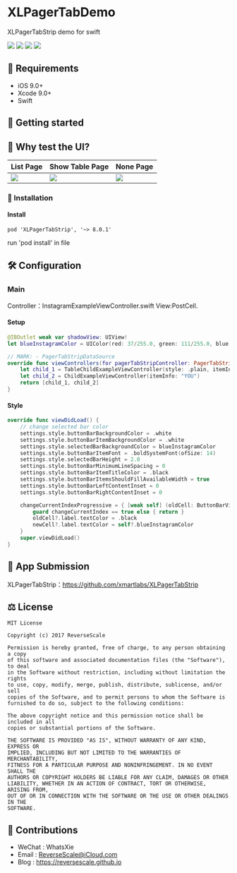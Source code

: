 # XLPagerTabDemo
XLPagerTabStrip demo for swift

![](https://img.shields.io/badge/platform-iOS-red.svg) ![](https://img.shields.io/badge/language-Objective--C-blue.svg) ![](https://img.shields.io/badge/download-2.9MB-yellow.svg) ![](https://img.shields.io/badge/license-MIT%20License-brightgreen.svg)


## 🤖 Requirements

* iOS 9.0+
* Xcode 9.0+
* Swift


## 🚀 Getting started


## 🎨 Why test the UI?

| List Page | Show Table Page | None Page | 
| ------------- | ------------- | ------------- | 
| ![](http://og1yl0w9z.bkt.clouddn.com/18-7-10/21563862.jpg) | ![](http://og1yl0w9z.bkt.clouddn.com/18-7-10/82626740.jpg) | ![](http://og1yl0w9z.bkt.clouddn.com/18-7-10/94251213.jpg) | 



### 🎯 Installation

#### Install

```
pod 'XLPagerTabStrip', '~> 8.0.1'
```

run 'pod install' in file

## 🛠 Configuration

### Main

Controller：InstagramExampleViewController.swift
View:PostCell.

#### Setup

```swift
@IBOutlet weak var shadowView: UIView!
let blueInstagramColor = UIColor(red: 37/255.0, green: 111/255.0, blue: 206/255.0, alpha: 1.0)

// MARK: - PagerTabStripDataSource
override func viewControllers(for pagerTabStripController: PagerTabStripViewController) -> [UIViewController] {
    let child_1 = TableChildExampleViewController(style: .plain, itemInfo: "FOLLOWING")
    let child_2 = ChildExampleViewController(itemInfo: "YOU")
    return [child_1, child_2]
}
```

#### Style

```swift
override func viewDidLoad() {
    // change selected bar color
    settings.style.buttonBarBackgroundColor = .white
    settings.style.buttonBarItemBackgroundColor = .white
    settings.style.selectedBarBackgroundColor = blueInstagramColor
    settings.style.buttonBarItemFont = .boldSystemFont(ofSize: 14)
    settings.style.selectedBarHeight = 2.0
    settings.style.buttonBarMinimumLineSpacing = 0
    settings.style.buttonBarItemTitleColor = .black
    settings.style.buttonBarItemsShouldFillAvailableWidth = true
    settings.style.buttonBarLeftContentInset = 0
    settings.style.buttonBarRightContentInset = 0

    changeCurrentIndexProgressive = { [weak self] (oldCell: ButtonBarViewCell?, newCell: ButtonBarViewCell?, progressPercentage: CGFloat, changeCurrentIndex: Bool, animated: Bool) -> Void in
        guard changeCurrentIndex == true else { return }
        oldCell?.label.textColor = .black
        newCell?.label.textColor = self?.blueInstagramColor
    }
    super.viewDidLoad()
}
```



## 📝 App Submission

XLPagerTabStrip：https://github.com/xmartlabs/XLPagerTabStrip

## ⚖ License

```
MIT License

Copyright (c) 2017 ReverseScale

Permission is hereby granted, free of charge, to any person obtaining a copy
of this software and associated documentation files (the "Software"), to deal
in the Software without restriction, including without limitation the rights
to use, copy, modify, merge, publish, distribute, sublicense, and/or sell
copies of the Software, and to permit persons to whom the Software is
furnished to do so, subject to the following conditions:

The above copyright notice and this permission notice shall be included in all
copies or substantial portions of the Software.

THE SOFTWARE IS PROVIDED "AS IS", WITHOUT WARRANTY OF ANY KIND, EXPRESS OR
IMPLIED, INCLUDING BUT NOT LIMITED TO THE WARRANTIES OF MERCHANTABILITY,
FITNESS FOR A PARTICULAR PURPOSE AND NONINFRINGEMENT. IN NO EVENT SHALL THE
AUTHORS OR COPYRIGHT HOLDERS BE LIABLE FOR ANY CLAIM, DAMAGES OR OTHER
LIABILITY, WHETHER IN AN ACTION OF CONTRACT, TORT OR OTHERWISE, ARISING FROM,
OUT OF OR IN CONNECTION WITH THE SOFTWARE OR THE USE OR OTHER DEALINGS IN THE
SOFTWARE.
```

## 😬 Contributions

* WeChat : WhatsXie
* Email : ReverseScale@iCloud.com
* Blog : https://reversescale.github.io
